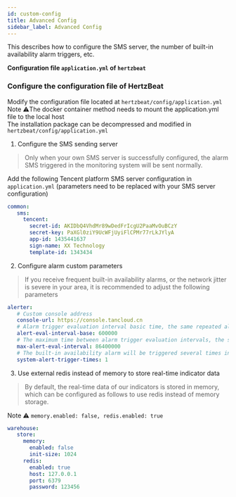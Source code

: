```yaml
---
id: custom-config  
title: Advanced Config           
sidebar_label: Advanced Config      
---
```


This describes how to configure the SMS server, the number of built-in availability alarm triggers, etc.

**Configuration file `application.yml` of `hertzbeat`**

### Configure the configuration file of HertzBeat

Modify the configuration file located at `hertzbeat/config/application.yml`    
Note ⚠️The docker container method needs to mount the application.yml file to the local host     
The installation package can be decompressed and modified in `hertzbeat/config/application.yml`    

1. Configure the SMS sending server

> Only when your own SMS server is successfully configured, the alarm SMS triggered in the monitoring system will be sent normally.

Add the following Tencent platform SMS server configuration in `application.yml` (parameters need to be replaced with your SMS server configuration)  
```yaml
common:
   sms:
     tencent:
       secret-id: AKIDbQ4VhdMr89wDedFrIcgU2PaaMvOuBCzY
       secret-key: PaXGl0ziY9UcWFjUyiFlCPMr77rLkJYlyA
       app-id: 1435441637
       sign-name: XX Technology
       template-id: 1343434
```

2. Configure alarm custom parameters

> If you receive frequent built-in availability alarms, or the network jitter is severe in your area, it is recommended to adjust the following parameters

```yaml
alerter:
   # Custom console address
   console-url: https://console.tancloud.cn
   # Alarm trigger evaluation interval basic time, the same repeated alarm will not be repeatedly triggered continuously within 2 times this time, unit milliseconds
   alert-eval-interval-base: 600000
   # The maximum time between alarm trigger evaluation intervals, the same repeated alarms can be suppressed at most during this time period, in milliseconds
   max-alert-eval-interval: 86400000
   # The built-in availability alarm will be triggered several times in a row before the actual alarm is sent. The default is 1 time. When the network environment is not good and you don't want to receive availability alarms frequently, you can increase this value (3)
   system-alert-trigger-times: 1
```

3. Use external redis instead of memory to store real-time indicator data

> By default, the real-time data of our indicators is stored in memory, which can be configured as follows to use redis instead of memory storage.

Note ⚠️ `memory.enabled: false, redis.enabled: true`
```yaml
warehouse:
   store:
     memory:
       enabled: false
       init-size: 1024
     redis:
       enabled: true
       host: 127.0.0.1
       port: 6379
       password: 123456
```
